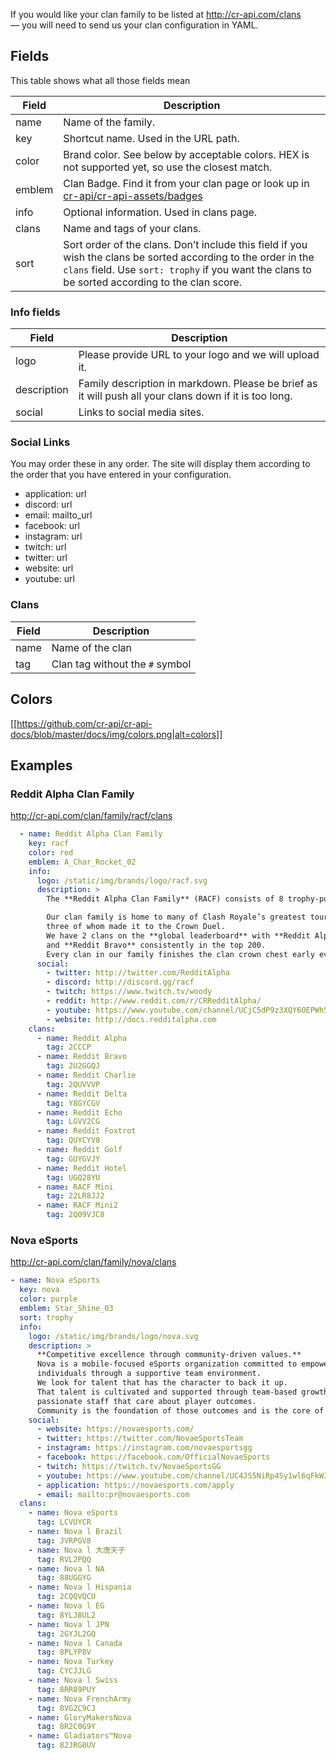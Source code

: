 If you would like your clan family to be listed at http://cr-api.com/clans — you will need to send us your clan configuration in YAML.

## Fields

This table shows what all those fields mean

| Field | Description |
| --- | --- |
| name | Name of the family. |
| key | Shortcut name. Used in the URL path. |
| color | Brand color. See below by acceptable colors. HEX is not supported yet, so use the closest match. |
| emblem | Clan Badge. Find it from your clan page or look up in [cr-api/cr-api-assets/badges](https://github.com/cr-api/cr-api-assets/tree/master/badges) |
| info | Optional information. Used in clans page. |
| clans | Name and tags of your clans. |
| sort | Sort order of the clans. Don’t include this field if you wish the clans be sorted according to the order in the `clans` field. Use `sort: trophy` if you want the clans to be sorted according to the clan score. |

### Info fields

| Field | Description |
| --- | --- |
| logo | Please provide URL to your logo and we will upload it. |
| description | Family description in markdown. Please be brief as it will push all your clans down if it is too long. |
| social | Links to social media sites. |

### Social Links

You may order these in any order. The site will display them according to the order that you have entered in your configuration.

- application: url
- discord: url
- email: mailto_url
- facebook: url
- instagram: url
- twitch: url
- twitter: url
- website: url
- youtube: url

### Clans

| Field | Description |
| --- | --- |
| name | Name of the clan |
| tag | Clan tag without the `#` symbol |


## Colors

[[https://github.com/cr-api/cr-api-docs/blob/master/docs/img/colors.png|alt=colors]]

## Examples

### Reddit Alpha Clan Family

http://cr-api.com/clan/family/racf/clans

```yaml
  - name: Reddit Alpha Clan Family
    key: racf
    color: red
    emblem: A_Char_Rocket_02
    info:
      logo: /static/img/brands/logo/racf.svg
      description: >
        The **Reddit Alpha Clan Family** (RACF) consists of 8 trophy-pushing clans.

        Our clan family is home to many of Clash Royale’s greatest tournament players,
        three of whom made it to the Crown Duel.
        We have 2 clans on the **global leaderboard** with **Reddit Alpha** consistently in the top 20
        and **Reddit Bravo** consistently in the top 200.
        Every clan in our family finishes the clan crown chest early every time.
      social:
        - twitter: http://twitter.com/RedditAlpha
        - discord: http://discord.gg/racf
        - twitch: https://www.twitch.tv/woody
        - reddit: http://www.reddit.com/r/CRRedditAlpha/
        - youtube: https://www.youtube.com/channel/UCjC5dP9z3XQY6OEPWh5RiLw
        - website: http://docs.redditalpha.com
    clans:
      - name: Reddit Alpha
        tag: 2CCCP
      - name: Reddit Bravo
        tag: 2U2GGQJ
      - name: Reddit Charlie
        tag: 2QUVVVP
      - name: Reddit Delta
        tag: Y8GYCGV
      - name: Reddit Echo
        tag: LGVV2CG
      - name: Reddit Foxtrot
        tag: QUYCYV8
      - name: Reddit Golf
        tag: GUYGVJY
      - name: Reddit Hotel
        tag: UGQ28YU
      - name: RACF Mini
        tag: 22LR8JJ2
      - name: RACF Mini2
        tag: 2Q09VJC8
```

### Nova eSports

http://cr-api.com/clan/family/nova/clans

```yaml
- name: Nova eSports
  key: nova
  color: purple
  emblem: Star_Shine_03
  sort: trophy
  info:
    logo: /static/img/brands/logo/nova.svg
    description: >
      **Competitive excellence through community-driven values.**
      Nova is a mobile-focused eSports organization committed to empowering
      individuals through a supportive team environment.
      We look for talent that has the character to back it up.
      That talent is cultivated and supported through team-based growth strategies and
      passionate staff that care about player outcomes.
      Community is the foundation of those outcomes and is the core of player dedication.
    social:
      - website: https://novaesports.com/
      - twitter: https://twitter.com/NovaeSportsTeam
      - instagram: https://instagram.com/novaesportsgg
      - facebook: https://facebook.com/OfficialNovaeSports
      - twitch: https://twitch.tv/NovaeSportsGG
      - youtube: https://www.youtube.com/channel/UC4JS5NiRp4Sy1wl6qFkW3GQ
      - application: https://novaesports.com/apply
      - email: mailto:pr@novaesports.com
  clans:
    - name: Nova eSports
      tag: LCVUYCR
    - name: Nova l Brazil
      tag: JVRPGV8
    - name: Nova l 大唐天子
      tag: RVL2PQQ
    - name: Nova l NA
      tag: 88UGGYG
    - name: Nova l Hispania
      tag: 2CQQVQCU
    - name: Nova l EG
      tag: 8YLJ8UL2
    - name: Nova l JPN
      tag: 2GYJL2GQ
    - name: Nova l Canada
      tag: 8PLYP8V
    - name: Nova Turkey
      tag: CYCJJLG
    - name: Nova l Swiss
      tag: 8RR89PUY
    - name: Nova FrenchArmy
      tag: 8VG2C9CJ
    - name: GloryMakersNova
      tag: 8R2C0G9Y
    - name: Gladiators™Nova
      tag: 82JRG0UV
```

